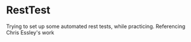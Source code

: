 RestTest
========

Trying to set up some automated rest tests, while practicing. Referencing Chris Essley's work  
